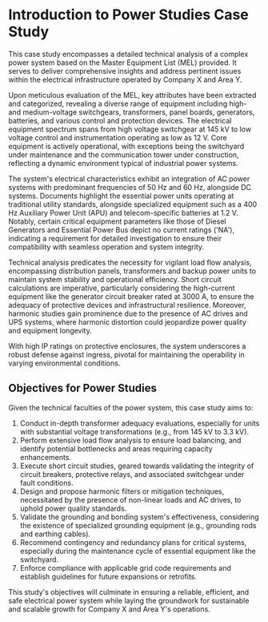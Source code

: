 # Introduction to Power Studies Case Study 

This case study encompasses a detailed technical analysis of a complex power system based on the Master Equipment List (MEL) provided. It serves to deliver comprehensive insights and address pertinent issues within the electrical infrastructure operated by Company X and Area Y.

Upon meticulous evaluation of the MEL, key attributes have been extracted and categorized, revealing a diverse range of equipment including high- and medium-voltage switchgears, transformers, panel boards, generators, batteries, and various control and protection devices. The electrical equipment spectrum spans from high voltage switchgear at 145 kV to low voltage control and instrumentation operating as low as 12 V. Core equipment is actively operational, with exceptions being the switchyard under maintenance and the communication tower under construction, reflecting a dynamic environment typical of industrial power systems.

The system's electrical characteristics exhibit an integration of AC power systems with predominant frequencies of 50 Hz and 60 Hz, alongside DC systems. Documents highlight the essential power units operating at traditional utility standards, alongside specialized equipment such as a 400 Hz Auxiliary Power Unit (APU) and telecom-specific batteries at 1.2 V. Notably, certain critical equipment parameters like those of Diesel Generators and Essential Power Bus depict no current ratings ('NA'), indicating a requirement for detailed investigation to ensure their compatibility with seamless operation and system integrity.

Technical analysis predicates the necessity for vigilant load flow analysis, encompassing distribution panels, transformers and backup power units to maintain system stability and operational efficiency. Short circuit calculations are imperative, particularly considering the high-current equipment like the generator circuit breaker rated at 3000 A, to ensure the adequacy of protective devices and infrastructural resilience. Moreover, harmonic studies gain prominence due to the presence of AC drives and UPS systems, where harmonic distortion could jeopardize power quality and equipment longevity.

With high IP ratings on protective enclosures, the system underscores a robust defense against ingress, pivotal for maintaining the operability in varying environmental conditions.

## Objectives for Power Studies

Given the technical faculties of the power system, this case study aims to:

1. Conduct in-depth transformer adequacy evaluations, especially for units with substantial voltage transformations (e.g., from 145 kV to 3.3 kV).
2. Perform extensive load flow analysis to ensure load balancing, and identify potential bottlenecks and areas requiring capacity enhancements.
3. Execute short circuit studies, geared towards validating the integrity of circuit breakers, protective relays, and associated switchgear under fault conditions.
4. Design and propose harmonic filters or mitigation techniques, necessitated by the presence of non-linear loads and AC drives, to uphold power quality standards.
5. Validate the grounding and bonding system's effectiveness, considering the existence of specialized grounding equipment (e.g., grounding rods and earthing cables).
6. Recommend contingency and redundancy plans for critical systems, especially during the maintenance cycle of essential equipment like the switchyard.
7. Enforce compliance with applicable grid code requirements and establish guidelines for future expansions or retrofits.

This study's objectives will culminate in ensuring a reliable, efficient, and safe electrical power system while laying the groundwork for sustainable and scalable growth for Company X and Area Y's operations.